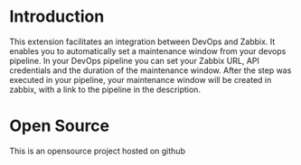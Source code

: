 # Introduction 
This extension facilitates an integration between DevOps and Zabbix.
It enables you to automatically set a maintenance window from your devops pipeline.
In your DevOps pipeline you can set your Zabbix URL, API credentials and the duration of the maintenance window.
After the step was executed in your pipeline, your maintenance window will be created in zabbix, with a link to the pipeline in the description.

# Open Source
This is an opensource project hosted on github 
